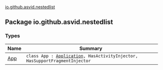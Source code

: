 [io.github.asvid.nestedlist](./index.md)

## Package io.github.asvid.nestedlist

### Types

| Name | Summary |
|---|---|
| [App](-app/index.md) | `class App : `[`Application`](https://developer.android.com/reference/android/app/Application.html)`, HasActivityInjector, HasSupportFragmentInjector` |
